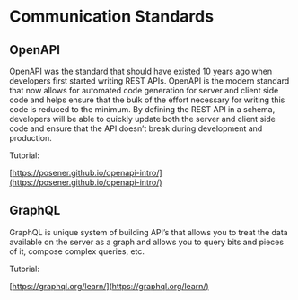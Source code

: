 # Communication Standards

## OpenAPI

OpenAPI was the standard that should have existed 10 years ago when developers first started writing REST APIs. OpenAPI is the modern standard that now allows for automated code generation for server and client side code and helps ensure that the bulk of the effort necessary for writing this code is reduced to the minimum. By defining the REST API in a schema, developers will be able to quickly update both the server and client side code and ensure that the API doesn’t break during development and production.

Tutorial:

[https://posener.github.io/openapi-intro/](https://posener.github.io/openapi-intro/)

## GraphQL

GraphQL is unique system of building API’s that allows you to treat the data available on the server as a graph and allows you to query bits and pieces of it, compose complex queries, etc.

Tutorial:

[https://graphql.org/learn/](https://graphql.org/learn/)
